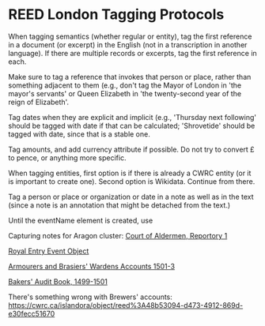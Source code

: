 # REED London Tagging Protocols

When tagging semantics (whether regular or entity), tag the first reference in a document (or excerpt) in the English (not in a transcription in another language). If there are multiple records or excerpts, tag the first reference in each.

Make sure to tag a reference that invokes that person or place, rather than something adjacent to them (e.g., don't tag the Mayor of London in 'the mayor's servants' or Queen Elizabeth in 'the twenty-second year of the reign of Elizabeth'. 

Tag dates when they are explicit and implicit (e.g., 'Thursday next following' should be tagged with date if that can be calculated; 'Shrovetide' should be tagged with date, since that is a stable one.

Tag amounts, and add currency attribute if possible. Do not try to convert £ to pence, or anything more specific. 

When tagging entities, first option is if there is already a CWRC entity (or it is important to create one). Second option is Wikidata. Continue from there. 

Tag a person or place or organization or date in a note as well as in the text (since a note is an annotation that might be detached from the text.)

Until the eventName element is created, use <name type="event">


Capturing notes for Aragon cluster:
[Court of Aldermen, Reportory 1](https://cwrc.ca/islandora/object/reed%3Adb52b946-bdeb-4c5a-bd84-4c41543a46dc)

[Royal Entry Event Object](https://cwrc.ca/islandora/object/reed%3A7255ec4e-ba99-48fa-bf99-89c6afe6e7d9)

[Armourers and Brasiers' Wardens Accounts 1501-3](https://cwrc.ca/islandora/object/reed%3Ab68bb7d8-8dde-4d6a-8ab0-ee42f53c95ef)

[Bakers' Audit Book, 1499-1501](https://cwrc.ca/islandora/object/reed%3Ae9b9d44c-6a07-47ad-b39e-038adb8c9637)

There's something wrong with Brewers' accounts: https://cwrc.ca/islandora/object/reed%3A48b53094-d473-4912-869d-e30fecc51670

